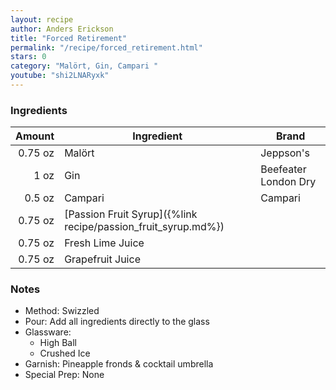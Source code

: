 ```yaml
---
layout: recipe
author: Anders Erickson
title: "Forced Retirement"
permalink: "/recipe/forced_retirement.html"
stars: 0
category: "Malört, Gin, Campari "
youtube: "shi2LNARyxk"
---
```


### Ingredients

| Amount  | Ingredient               | Brand                      |
| ------: | ------------------------------------------------------------- | -------------------- |
| 0.75 oz | Malört                                                        | Jeppson's            |
|    1 oz | Gin                                                           | Beefeater London Dry |
|  0.5 oz | Campari                                                       | Campari              |
| 0.75 oz | [Passion Fruit Syrup]({%link recipe/passion_fruit_syrup.md%}) |
| 0.75 oz | Fresh Lime Juice                                              |
| 0.75 oz | Grapefruit Juice                                              |

### Notes

- Method: Swizzled
- Pour: Add all ingredients directly to the glass
- Glassware: 
    - High Ball
    - Crushed Ice
- Garnish: Pineapple fronds & cocktail umbrella
- Special Prep: None
